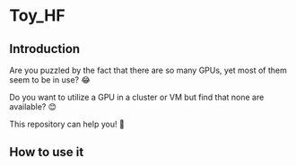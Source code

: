 # Toy_HF

## Introduction

Are you puzzled by the fact that there are so many GPUs, yet most of them seem to be in use? :joy:

Do you want to utilize a GPU in a cluster or VM but find that none are available? :blush:

This repository can help you! :rocket:

## How to use it

